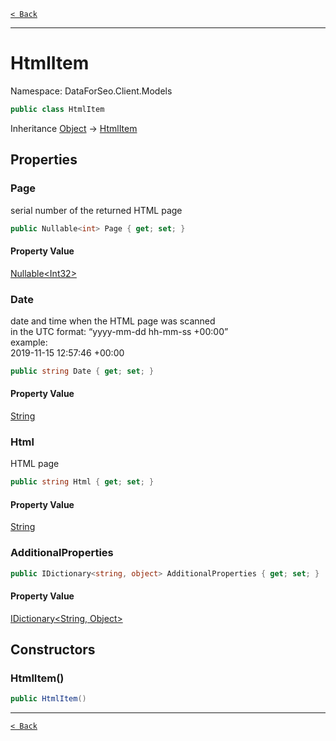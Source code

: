 [`< Back`](./)

---

# HtmlItem

Namespace: DataForSeo.Client.Models

```csharp
public class HtmlItem
```

Inheritance [Object](https://docs.microsoft.com/en-us/dotnet/api/system.object) → [HtmlItem](./dataforseo.client.models.htmlitem)

## Properties

### **Page**

serial number of the returned HTML page

```csharp
public Nullable<int> Page { get; set; }
```

#### Property Value

[Nullable&lt;Int32&gt;](https://docs.microsoft.com/en-us/dotnet/api/system.nullable-1)<br>

### **Date**

date and time when the HTML page was scanned
 <br>in the UTC format: “yyyy-mm-dd hh-mm-ss +00:00”
 <br>example:
 <br>2019-11-15 12:57:46 +00:00

```csharp
public string Date { get; set; }
```

#### Property Value

[String](https://docs.microsoft.com/en-us/dotnet/api/system.string)<br>

### **Html**

HTML page

```csharp
public string Html { get; set; }
```

#### Property Value

[String](https://docs.microsoft.com/en-us/dotnet/api/system.string)<br>

### **AdditionalProperties**

```csharp
public IDictionary<string, object> AdditionalProperties { get; set; }
```

#### Property Value

[IDictionary&lt;String, Object&gt;](https://docs.microsoft.com/en-us/dotnet/api/system.collections.generic.idictionary-2)<br>

## Constructors

### **HtmlItem()**

```csharp
public HtmlItem()
```

---

[`< Back`](./)
